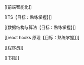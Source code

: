 [[前端智能化]] 

[[TS【目标：熟练掌握】]]

[[数据结构与算法【目标：熟练掌握】]]

[[react hooks 原理【目标：熟练掌握】]]

[[程序员]]

[[书籍]]




